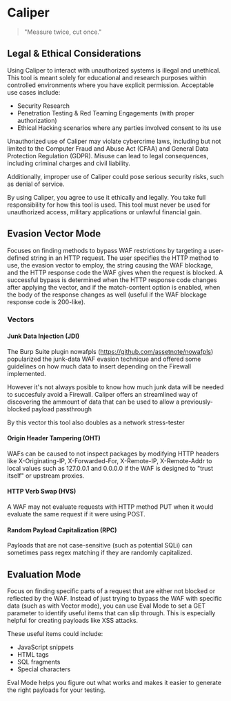 # Caliper

> "Measure twice, cut once."

## Legal & Ethical Considerations
Using Caliper to interact with unauthorized systems is illegal and unethical. This tool is meant solely for educational and research purposes within controlled environments where you have explicit permission. Acceptable use cases include:

- Security Research
- Penetration Testing & Red Teaming Engagements (with proper authorization)
- Ethical Hacking scenarios where any parties involved consent to its use

Unauthorized use of Caliper may violate cybercrime laws, including but not limited to the Computer Fraud and Abuse Act (CFAA) and General Data Protection Regulation (GDPR). Misuse can lead to legal consequences, including criminal charges and civil liability.

Additionally, improper use of Caliper could pose serious security risks, such as denial of service.

By using Caliper, you agree to use it ethically and legally. You take full responsibility for how this tool is used. This tool must never be used for unauthorized access, military applications or unlawful financial gain.

## Evasion Vector Mode
Focuses on finding methods to bypass WAF restrictions by targeting a user-defined string in an HTTP request. The user specifies the HTTP method to use, the evasion vector to employ, the string causing the WAF blockage, and the HTTP response code the WAF gives when the request is blocked. A successful bypass is determined when the HTTP response code changes after applying the vector, and if the match-content option is enabled, when the body of the response changes as well (useful if the WAF blockage response code is 200-like).

### Vectors
#### Junk Data Injection (JDI)
The Burp Suite plugin nowafpls (https://github.com/assetnote/nowafpls) popularized the junk-data WAF evasion technique and offered some guidelines on how much data to insert depending on the Firewall implemented. 

However it's not always posible to know how much junk data will be needed to succesfuly avoid a Firewall. Caliper offers an streamlined way of discovering the ammount of data that can be used to allow a previously-blocked payload passthrough

By this vector this tool also doubles as a network stress-tester

#### Origin Header Tampering (OHT)
WAFs can be caused to not inspect packages by modifying HTTP headers like X-Originating-IP, X-Forwarded-For, X-Remote-IP, X-Remote-Addr to local values such as 127.0.0.1 and 0.0.0.0 if the WAF is designed to "trust itself" or upstream proxies.

#### HTTP Verb Swap (HVS)
A WAF may not evaluate requests with HTTP method PUT when it would evaluate the same request if it were using POST.

#### Random Payload Capitalization (RPC)
Payloads that are not case-sensitive (such as potential SQLi) can sometimes pass regex matching if they are randomly capitalized.

## Evaluation Mode
Focus on finding specific parts of a request that are either not blocked or reflected by the WAF. Instead of just trying to bypass the WAF with specific data (such as with Vector mode), you can use Eval Mode to set a GET parameter to identify useful items that can slip through. This is especially helpful for creating payloads like XSS attacks.

These useful items could include:

- JavaScript snippets
- HTML tags
- SQL fragments
- Special characters

Eval Mode helps you figure out what works and makes it easier to generate the right payloads for your testing.

